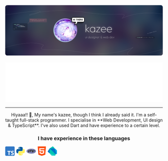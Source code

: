 
![...](https://raw.githubusercontent.com/00kazee/00kazee/refs/heads/main/dokoo.png)
---
<img src="diggita.png"/>

---

<p align="center">Hiyaaa!! 👋, My name's kazee, though I think I already said it. I'm a self-taught full-stack programmer. I specialise in **Web Development, UI design & TypeScript**. I've also used Dart and have experience to a certain level.</p>

### <p align="center">I have experience in these languages</p>
<p align="left">
  <img src="ts.png" alt="TypeScript" width="30"/>
  <img src="python.webp" alt="Python" width="30"/>
  <img src="php.png" alt="PHP" width="30"/>
  <img src="html.png" alt="HTML" width="30"/>
  <img src="dart.png" alt="Dart" width="30"/>
</p>
